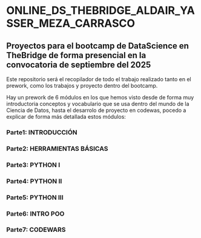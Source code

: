 # ONLINE_DS_THEBRIDGE_ALDAIR_YASSER_MEZA_CARRASCO
## Proyectos para el bootcamp de DataScience en TheBridge de forma presencial en la convocatoria de septiembre del 2025

Este repositorio será el recopilador de todo el trabajo realizado tanto en el prework, como los trabajos y proyecto dentro del bootcamp. 

Hay un prework de 6 módulos en los que hemos visto desde de forma muy introductoria conceptos y vocabulario que se usa dentro del mundo de la Ciencia de Datos, 
hasta el desarrolo de proyecto en codewas, pocedo a explicar de forma más detallada estos módulos:

### Parte1: INTRODUCCIÓN 


### Parte2: HERRAMIENTAS BÁSICAS


### Parte3: PYTHON I 


### Parte4: PYTHON II  


### Parte5: PYTHON III  


### Parte6: INTRO POO 


### Parte7: CODEWARS 